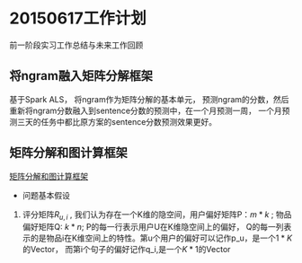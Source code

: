 # 20150617工作计划
前一阶段实习工作总结与未来工作回顾

## 将ngram融入矩阵分解框架
基于Spark ALS， 将ngram作为矩阵分解的基本单元， 预测ngram的分数，然后重新将ngram分数融入到sentence分数的预测中，在一个月预测一周， 一个月预测三天的任务中都比原方案的sentence分数预测效果更好。

## 矩阵分解和图计算框架
[矩阵分解和图计算框架](http://dataunion.org/3111.html)

- 问题基本假设
1. 评分矩阵$R_{u,i}$ , 我们认为存在一个K维的隐空间，用户偏好矩阵P：$m*k$ ; 物品偏好矩阵Q: $k*n$; P的每一行表示用户U在K维隐空间上的偏好， Q的每一列表示的是物品i在K维空间上的特性。第u个用户的偏好可以记作p_u，是一个$1*K$的Vector， 而第i个句子的偏好记作q_i,是一个$K*1$的Vector
